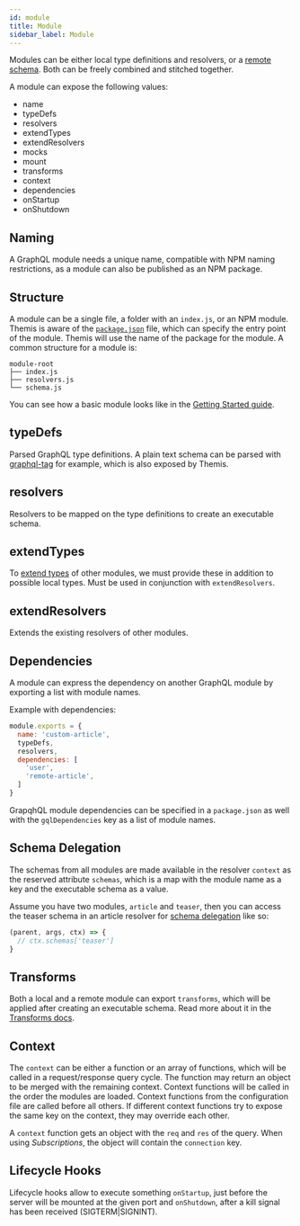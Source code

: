 ```yaml
---
id: module
title: Module
sidebar_label: Module
---
```


Modules can be either local type definitions and resolvers, or a [remote schema](./remote-module). Both can be freely combined and stitched together.

A module can expose the following values:
- name
- typeDefs
- resolvers
- extendTypes
- extendResolvers
- mocks
- mount
- transforms
- context
- dependencies
- onStartup
- onShutdown

## Naming
A GraphQL module needs a unique name, compatible with NPM naming restrictions, as a module can also be published as an NPM package. 

## Structure
A module can be a single file, a folder with an `index.js`, or an NPM module. Themis is aware of the [`package.json`](https://docs.npmjs.com/files/package.json) file, which can specify the entry point of the module. Themis will use the name of the package for the module. A common structure for a module is:
```text
module-root
├── index.js
├── resolvers.js
└── schema.js
```
You can see how a basic module looks like in the [Getting Started guide](./getting-started).

## typeDefs
Parsed GraphQL type definitions. A plain text schema can be parsed with [graphql-tag](https://github.com/apollographql/graphql-tag) for example, which is also exposed by Themis.

## resolvers
Resolvers to be mapped on the type definitions to create an executable schema.

## extendTypes
To [extend types](https://www.apollographql.com/docs/graphql-tools/generate-schema.html#extend-types) of other modules, we must provide these in addition to possible local types. Must be used in conjunction with `extendResolvers`.

## extendResolvers
Extends the existing resolvers of other modules.

## Dependencies
A module can express the dependency on another GraphQL module by exporting a list with module names.

Example with dependencies:
```js
module.exports = {
  name: 'custom-article',
  typeDefs,
  resolvers,
  dependencies: [
    'user',
    'remote-article',
  ]
}
```

GrapqhQL module dependencies can be specified in a `package.json` as well with the `gqlDependencies` key as a list of module names. 

## Schema Delegation
The schemas from all modules are made available in the resolver `context` as the reserved attribute `schemas`, which is a map with the module name as a key and the executable schema as a value.

Assume you have two modules, `article` and `teaser`, then you can access the teaser schema in an article resolver for [schema delegation](https://www.apollographql.com/docs/graphql-tools/schema-delegation.html#delegateToSchema) like so:
```js
(parent, args, ctx) => {
  // ctx.schemas['teaser']
}
```

## Transforms
Both a local and a remote module can export `transforms`, which will be applied after creating an executable schema. Read more about it in the [Transforms docs](./transforms).

## Context
The `context` can be either a function or an array of functions, which will be called in a request/response query cycle. The function may return an object to be merged with the remaining context. Context functions will be called in the order the modules are loaded. Context functions from the configuration file are called before all others. If different context functions try to expose the same key on the context, they may override each other.

A `context` function gets an object with the `req` and `res` of the query. When using _Subscriptions_, the object will contain the `connection` key.


## Lifecycle Hooks
Lifecycle hooks allow to execute something `onStartup`, just before the server will be mounted at the given port and `onShutdown`, after a kill signal has been received (SIGTERM|SIGNINT).
